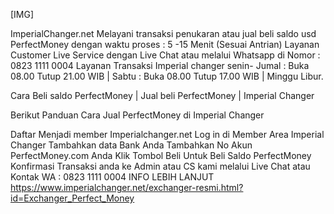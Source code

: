[​IMG]

ImperialChanger.net Melayani transaksi penukaran atau jual beli saldo usd PerfectMoney dengan waktu proses : 5 -15 Menit (Sesuai Antrian) Layanan Customer Live Service dengan Live Chat atau melalui Whatsapp di Nomor : 0823 1111 0004 Layanan Transaksi Imperial changer senin- Jumal : Buka 08.00 Tutup 21.00 WIB | Sabtu : Buka 08.00 Tutup 17.00 WIB | Minggu Libur.

Cara Beli saldo PerfectMoney | Jual beli PerfectMoney | Imperial Changer 

Berikut Panduan Cara Jual PerfectMoney di Imperial Changer

Daftar Menjadi member Imperialchanger.net
Log in di Member Area Imperial Changer
Tambahkan data Bank Anda
Tambahkan No Akun PerfectMoney.com Anda
Klik Tombol Beli Untuk Beli Saldo PerfectMoney
Konfirmasi Transaksi anda ke Admin atau CS kami melalui Live Chat atau Kontak WA : 0823 1111 0004
INFO LEBIH LANJUT https://www.imperialchanger.net/exchanger-resmi.html?id=Exchanger_Perfect_Money
